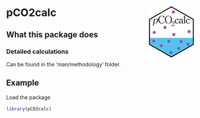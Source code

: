 
# pCO2calc <img src="man/figures/pCO2calc_hexsticker.png" width="120" align="right" />

## What this package does

### Detailed calculations

Can be found in the ‘man/methodology’ folder.

## Example

Load the package

``` r
library(pCO2calc)
```
